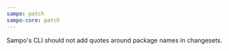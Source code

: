 ```yaml
---
sampo: patch
sampo-core: patch
---
```


Sampo's CLI should not add quotes around package names in changesets.
